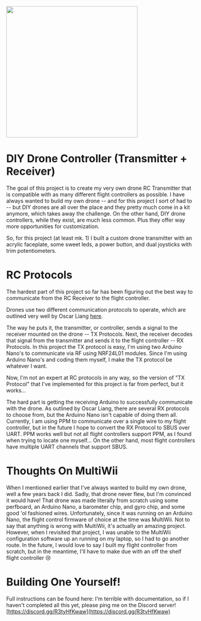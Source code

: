 <img src="https://user-images.githubusercontent.com/11777512/193417321-0d75b568-dd6f-413f-b07a-3bc9015a0106.png" width="350">

# DIY Drone Controller (Transmitter + Receiver)
The goal of this project is to create my very own drone RC Transmitter that is compatible with as many different flight controllers as possible. I have always wanted to build my own drone -- and for this project I sort of had to -- but DIY drones are all over the place and they pretty much come in a kit anymore, which takes away the challenge. On the other hand, DIY drone controllers, while they exist, are much less common. Plus they offer way more opportunities for customization.

So, for this project (at least mk. 1) I built a custom drone transmitter with an acrylic faceplate, some sweet leds, a power button, and dual joysticks with trim potentiometers. 

# RC Protocols
The hardest part of this project so far has been figuring out the best way to communicate from the RC Receiver to the flight controller.

Drones use two different communication protocols to operate, which are outlined very well by Oscar Liang [here](https://oscarliang.com/rc-protocols/). 

The way he puts it, the transmitter, or controller, sends a signal to the receiver mounted on the drone -- TX Protocols. Next, the receiver decodes that signal from the transmitter and sends it to the flight controller -- RX Protocols. In this project the TX protocol is easy, I'm using two Arduino Nano's to communicate via RF using NRF24L01 modules. Since I'm using Arduino Nano's and coding them myself, I make the TX protocol be whatever I want. 

Now, I'm not an expert at RC protocols in any way, so the version of "TX Protocol" that I've implemented for this project is far from perfect, but it works...

The hard part is getting the receiving Arduino to successfully communicate with the drone. As outlined by Oscar Liang, there are several RX protocols to choose from, but the Arduino Nano isn't capable of doing them all. Currently, I am using PPM to communicate over a single wire to my flight controller, but in the future I hope to convert the RX Protocol to SBUS over UART. PPM works well but not all flight controllers support PPM, as I found when trying to locate one myself... On the other hand, most flight controllers have multiple UART channels that support SBUS. 

# Thoughts On MultiWii
When I mentioned earlier that I've always wanted to build my own drone, well a few years back I did. Sadly, that drone never flew, but I'm convinced it would have! That drone was made literally from scratch using some perfboard, an Arduino Nano, a barometer chip, and gyro chip, and some good 'ol fashioned wires. Unfortunately, since it was running on an Arduino Nano, the flight control firmware of choice at the time was MultiWii. Not to say that anything is wrong with MultiWii, it's actually an amazing project. However, when I revisited that project, I was unable to the MultiWii configuration software up an running on my laptop, so I had to go another route. In the future, I would love to say I built my flight controller from scratch, but in the meantime, I'll have to make due with an off the shelf flight controller 😢

# Building One Yourself!
Full instructions can be found here:
I'm terrible with documentation, so if I haven't completed all this yet, please ping me on the Discord server!
[https://discord.gg/R3tyHfKwaw](https://discord.gg/R3tyHfKwaw)
